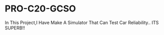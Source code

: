 # PRO-C20-GCSO
In This Project,I Have Make A Simulator That Can Test Car Reliability.. 
ITS SUPERB!!
